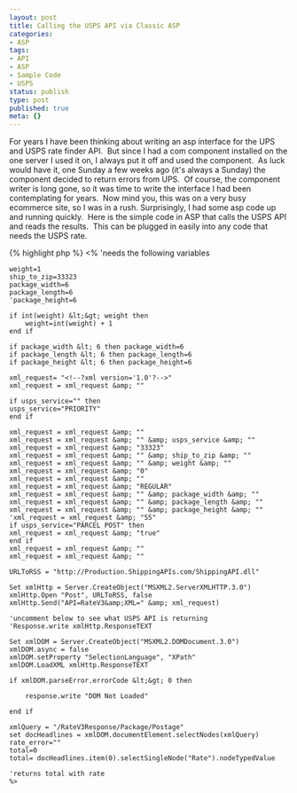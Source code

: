 ```yaml
---
layout: post
title: Calling the USPS API via Classic ASP
categories:
- ASP
tags:
- API
- ASP
- Sample Code
- USPS
status: publish
type: post
published: true
meta: {}
---
```

<p>For years I have been thinking about writing an asp interface for the UPS and USPS rate finder API.  But since I had a com component installed on the one server I used it on, I always put it off and used the component.  As luck would have it, one Sunday a few weeks ago (it's always a Sunday) the component decided to return errors from UPS.  Of course, the component writer is long gone, so it was time to write the interface I had been contemplating for years.  Now mind you, this was on a very busy ecommerce site, so I was in a rush.
Surprisingly, I had some asp code up and running quickly.  Here is the simple code in ASP that calls the USPS API and reads the results.  This can be plugged in easily into any code that needs the USPS rate.</p>
{% highlight php %}
    <%
	'needs the following variables

	weight=1
	ship_to_zip=33323
	package_width=6
	package_length=6
	'package_height=6

	if int(weight) &lt;&gt; weight then
		weight=int(weight) + 1
	end if

	if package_width &lt; 6 then package_width=6
	if package_length &lt; 6 then package_length=6
	if package_height &lt; 6 then package_height=6

	xml_request= "<!--?xml version='1.0'?-->"
	xml_request = xml_request &amp; ""

	if usps_service="" then
	usps_service="PRIORITY"
	end if

	xml_request = xml_request &amp; ""
	xml_request = xml_request &amp; "" &amp; usps_service &amp; ""
	xml_request = xml_request &amp; "33323"
	xml_request = xml_request &amp; "" &amp; ship_to_zip &amp; ""
	xml_request = xml_request &amp; "" &amp; weight &amp; ""
	xml_request = xml_request &amp; "0"
	xml_request = xml_request &amp; ""
	xml_request = xml_request &amp; "REGULAR"
	xml_request = xml_request &amp; "" &amp; package_width &amp; ""
	xml_request = xml_request &amp; "" &amp; package_length &amp; ""
	xml_request = xml_request &amp; "" &amp; package_height &amp; ""
	'xml_request = xml_request &amp; "55"
	if usps_service="PARCEL POST" then
	xml_request = xml_request &amp; "true"
	end if
	xml_request = xml_request &amp; ""
	xml_request = xml_request &amp; ""

	URLToRSS = "http://Production.ShippingAPIs.com/ShippingAPI.dll"

	Set xmlHttp = Server.CreateObject("MSXML2.ServerXMLHTTP.3.0")
	xmlHttp.Open "Post", URLToRSS, false
	xmlHttp.Send("API=RateV3&amp;XML=" &amp; xml_request)

	'uncomment below to see what USPS API is returning
	'Response.write xmlHttp.ResponseTEXT

	Set xmlDOM = Server.CreateObject("MSXML2.DOMDocument.3.0")
	xmlDOM.async = false
	xmlDOM.setProperty "SelectionLanguage", "XPath"
	xmlDOM.LoadXML xmlHttp.ResponseTEXT

	if xmlDOM.parseError.errorCode &lt;&gt; 0 then

		response.write "DOM Not Loaded"

	end if

	xmlQuery = "/RateV3Response/Package/Postage"
	set docHeadlines = xmlDOM.documentElement.selectNodes(xmlQuery)
	rate_error=""
	total=0
	total= docHeadlines.item(0).selectSingleNode("Rate").nodeTypedValue

	'returns total with rate
	%>
